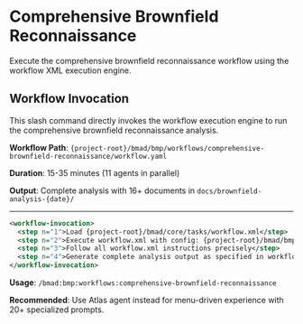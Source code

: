 <!-- Powered by BMAD-CORE™ -->

# Comprehensive Brownfield Reconnaissance

Execute the comprehensive brownfield reconnaissance workflow using the workflow XML execution engine.

## Workflow Invocation

This slash command directly invokes the workflow execution engine to run the comprehensive brownfield reconnaissance analysis.

**Workflow Path**: `{project-root}/bmad/bmp/workflows/comprehensive-brownfield-reconnaissance/workflow.yaml`

**Duration**: 15-35 minutes (11 agents in parallel)

**Output**: Complete analysis with 16+ documents in `docs/brownfield-analysis-{date}/`

---

```xml
<workflow-invocation>
  <step n="1">Load {project-root}/bmad/core/tasks/workflow.xml</step>
  <step n="2">Execute workflow.xml with config: {project-root}/bmad/bmp/workflows/comprehensive-brownfield-reconnaissance/workflow.yaml</step>
  <step n="3">Follow all workflow.xml instructions precisely</step>
  <step n="4">Generate complete analysis output as specified in workflow</step>
</workflow-invocation>
```

**Usage**: `/bmad:bmp:workflows:comprehensive-brownfield-reconnaissance`

**Recommended**: Use Atlas agent instead for menu-driven experience with 20+ specialized prompts.
